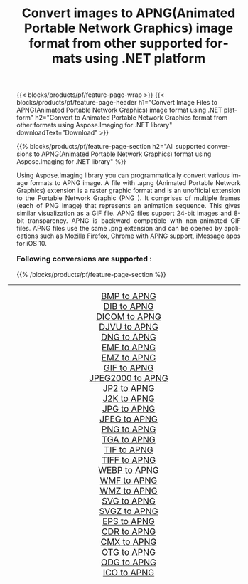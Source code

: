 ﻿---
title: Convert images to APNG(Animated Portable Network Graphics) image format from other supported formats using .NET platform 
weight: 3920
url: /net/conversion/to/apng/ 
lang: en
langdirlevel: 2
locales: zh-hans,ja,it,ru,de,es,fr,nl,id,lt,pl,pt,vi,tr,ko,zh-hant,ar,hi,th,sv,cs,uk,he
description: Using Aspose.Imaging for .NET library it is easy to convert to APNG(Animated Portable Network Graphics) from other supported image formats
---

{{< blocks/products/pf/feature-page-wrap >}}
{{< blocks/products/pf/feature-page-header h1="Convert Image Files to APNG(Animated Portable Network Graphics) image format using .NET platform" h2="Convert to Animated Portable Network Graphics format from other formats using Aspose.Imaging for .NET library" downloadText="Download" >}}


{{% blocks/products/pf/feature-page-section  h2="All supported conversions to APNG(Animated Portable Network Graphics) format using Aspose.Imaging for .NET library" %}}
<p align=justify>Using Aspose.Imaging library you can programmatically convert various image formats to APNG image. A file with .apng (Animated Portable Network Graphics) extension is a raster graphic format and is an unofficial extension to the Portable Network Graphic (PNG ). It comprises of multiple frames (each of PNG image) that represents an animation sequence. This gives similar visualization as a GIF file. APNG files support 24-bit images and 8-bit transparency. APNG is backward compatible with non-animated GIF files. APNG files use the same .png extension and can be opened by applications such as Mozilla Firefox, Chrome with APNG support, iMessage apps for iOS 10.</p>
<h3 style="margin-top:16px;">
Following conversions are supported :
</h3>
{{% /blocks/products/pf/feature-page-section %}}
<div class="container-fluid productfamilypage bg-gray">
    <div class="convertypes bg-gray agp-content section">
        <div class="container">
		<hr style="margin-left:-20px;"/>
		<div class="row other-converters" style="gap: 10px;font-size: 19px;text-align:center;">
		    <div class='col-md-3 other-converter remove-lp remove-rp'><a href="/imaging/net/conversion/bmp-to-apng/" style="padding:15px;">BMP to APNG</a></div>
<div class='col-md-3 other-converter remove-lp remove-rp'><a href="/imaging/net/conversion/dib-to-apng/" style="padding:15px;">DIB to APNG</a></div>
<div class='col-md-3 other-converter remove-lp remove-rp'><a href="/imaging/net/conversion/dicom-to-apng/" style="padding:15px;">DICOM to APNG</a></div>
<div class='col-md-3 other-converter remove-lp remove-rp'><a href="/imaging/net/conversion/djvu-to-apng/" style="padding:15px;">DJVU to APNG</a></div>
<div class='col-md-3 other-converter remove-lp remove-rp'><a href="/imaging/net/conversion/dng-to-apng/" style="padding:15px;">DNG to APNG</a></div>
<div class='col-md-3 other-converter remove-lp remove-rp'><a href="/imaging/net/conversion/emf-to-apng/" style="padding:15px;">EMF to APNG</a></div>
<div class='col-md-3 other-converter remove-lp remove-rp'><a href="/imaging/net/conversion/emz-to-apng/" style="padding:15px;">EMZ to APNG</a></div>
<div class='col-md-3 other-converter remove-lp remove-rp'><a href="/imaging/net/conversion/gif-to-apng/" style="padding:15px;">GIF to APNG</a></div>
<div class='col-md-3 other-converter remove-lp remove-rp'><a href="/imaging/net/conversion/jpeg2000-to-apng/" style="padding:15px;">JPEG2000 to APNG</a></div>
<div class='col-md-3 other-converter remove-lp remove-rp'><a href="/imaging/net/conversion/jp2-to-apng/" style="padding:15px;">JP2 to APNG</a></div>
<div class='col-md-3 other-converter remove-lp remove-rp'><a href="/imaging/net/conversion/j2k-to-apng/" style="padding:15px;">J2K to APNG</a></div>
<div class='col-md-3 other-converter remove-lp remove-rp'><a href="/imaging/net/conversion/jpg-to-apng/" style="padding:15px;">JPG to APNG</a></div>
<div class='col-md-3 other-converter remove-lp remove-rp'><a href="/imaging/net/conversion/jpeg-to-apng/" style="padding:15px;">JPEG to APNG</a></div>
<div class='col-md-3 other-converter remove-lp remove-rp'><a href="/imaging/net/conversion/png-to-apng/" style="padding:15px;">PNG to APNG</a></div>
<div class='col-md-3 other-converter remove-lp remove-rp'><a href="/imaging/net/conversion/tga-to-apng/" style="padding:15px;">TGA to APNG</a></div>
<div class='col-md-3 other-converter remove-lp remove-rp'><a href="/imaging/net/conversion/tif-to-apng/" style="padding:15px;">TIF to APNG</a></div>
<div class='col-md-3 other-converter remove-lp remove-rp'><a href="/imaging/net/conversion/tiff-to-apng/" style="padding:15px;">TIFF to APNG</a></div>
<div class='col-md-3 other-converter remove-lp remove-rp'><a href="/imaging/net/conversion/webp-to-apng/" style="padding:15px;">WEBP to APNG</a></div>
<div class='col-md-3 other-converter remove-lp remove-rp'><a href="/imaging/net/conversion/wmf-to-apng/" style="padding:15px;">WMF to APNG</a></div>
<div class='col-md-3 other-converter remove-lp remove-rp'><a href="/imaging/net/conversion/wmz-to-apng/" style="padding:15px;">WMZ to APNG</a></div>
<div class='col-md-3 other-converter remove-lp remove-rp'><a href="/imaging/net/conversion/svg-to-apng/" style="padding:15px;">SVG to APNG</a></div>
<div class='col-md-3 other-converter remove-lp remove-rp'><a href="/imaging/net/conversion/svgz-to-apng/" style="padding:15px;">SVGZ to APNG</a></div>
<div class='col-md-3 other-converter remove-lp remove-rp'><a href="/imaging/net/conversion/eps-to-apng/" style="padding:15px;">EPS to APNG</a></div>
<div class='col-md-3 other-converter remove-lp remove-rp'><a href="/imaging/net/conversion/cdr-to-apng/" style="padding:15px;">CDR to APNG</a></div>
<div class='col-md-3 other-converter remove-lp remove-rp'><a href="/imaging/net/conversion/cmx-to-apng/" style="padding:15px;">CMX to APNG</a></div>
<div class='col-md-3 other-converter remove-lp remove-rp'><a href="/imaging/net/conversion/otg-to-apng/" style="padding:15px;">OTG to APNG</a></div>
<div class='col-md-3 other-converter remove-lp remove-rp'><a href="/imaging/net/conversion/odg-to-apng/" style="padding:15px;">ODG to APNG</a></div>
<div class='col-md-3 other-converter remove-lp remove-rp'><a href="/imaging/net/conversion/ico-to-apng/" style="padding:15px;">ICO to APNG</a></div>
                </div>
        </div>
    </div>
</div>
<br/>

